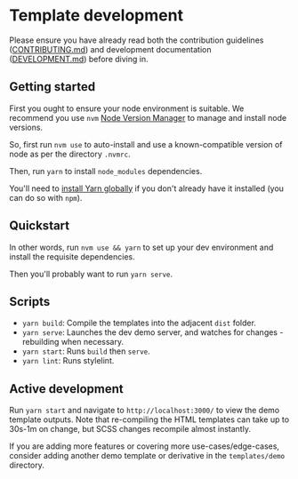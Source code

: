 # Template development

Please ensure you have already read both the contribution guidelines ([CONTRIBUTING.md](../.github/CONTRIBUTING.md)) and development documentation ([DEVELOPMENT.md](../.github/DEVELOPMENT.md)) before diving in.

## Getting started

First you ought to ensure your node environment is suitable. We recommend you use `nvm` [Node Version Manager](https://github.com/nvm-sh/nvm#installing-and-updating) to manage and install node versions.

So, first run `nvm use` to auto-install and use a known-compatible version of node as per the directory `.nvmrc`.

Then, run `yarn` to install `node_modules` dependencies.

You'll need to [install Yarn globally](https://yarnpkg.com/getting-started/install) if you don't already have it installed (you can do so with `npm`).

## Quickstart

In other words, run `nvm use && yarn` to set up your dev environment and install the requisite dependencies.

Then you'll probably want to run `yarn serve`.

## Scripts

- `yarn build`: Compile the templates into the adjacent `dist` folder.
- `yarn serve`: Launches the dev demo server, and watches for changes - rebuilding when necessary.
- `yarn start`: Runs `build` then `serve`.
- `yarn lint`: Runs stylelint.

## Active development

Run `yarn start` and navigate to `http://localhost:3000/` to view the demo template outputs. Note that re-compiling the HTML templates can take up to 30s-1m on change, but SCSS changes recompile almost instantly.

If you are adding more features or covering more use-cases/edge-cases, consider adding another demo template or derivative in the `templates/demo` directory.
